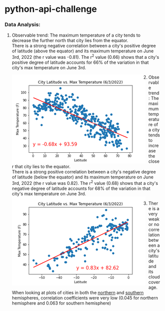 # python-api-challenge

### Data Analysis:

1. Observable trend: The maximum temperature of a city tends to decrease the further north that city lies from the equator.<br/> There is a strong negative correlation between a city's positive degree of latitude (above the equator) and its maximum temperature on June 3rd, 2022 (the r value was -0.81). The r<sup>2</sup> value (0.66) shows that a city's positive degree of latitude accounts for 66% of the variation in that city's max temperature on June 3rd.

   <img src="https://github.com/mbruns13/python-api-challenge/blob/main/output_data/northern_lat_temp_plot.png?raw=true"
     alt="Scatter plot of City Latitudes (>=0) and Max Temperature on 6/3/22"
     style="float: left; margin-right: 10px;" />

2. Observable trend: The maximum temperature of a city tends to increase the closer that city lies to the equator.<br/>There is a strong positive correlation between a city's negative degree of latitude (below the equator) and its maximum temperature on June 3rd, 2022 (the r value was 0.82). The r<sup>2</sup> value (0.68) shows that a city's negative degree of latitude accounts for 68% of the variation in that city's max temperature on June 3rd.
   <img src="https://github.com/mbruns13/python-api-challenge/blob/main/output_data/southern_lat_temp_plot.png?raw=true"
     alt="Scatter plot of City Latitudes (<0) and Max Temperature on 6/3/22"
     style="float: left; margin-right: 10px;" />

3. There is a very weak or no correlation between a city's latitude and its cloud coverage. When looking at plots of cities in both the [northern](output_data/northern_lat_cloudiness_plot.png) and [southern](output_data/southern_lat_cloudiness_plot.png) hemispheres, correlation coefficients were very low (0.045 for northern hemisphere and 0.063 for southern hemisphere)

